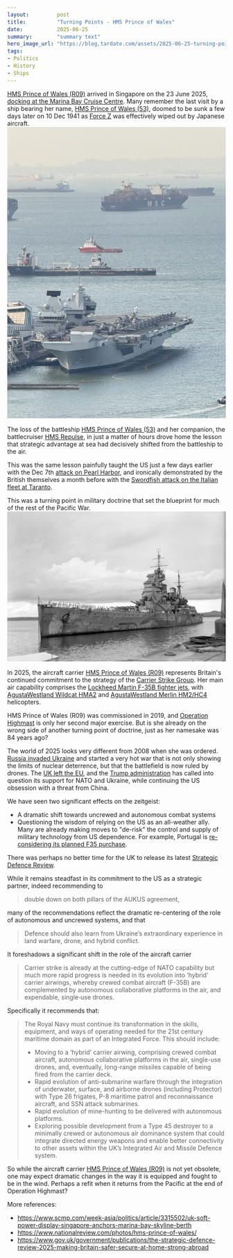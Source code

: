 ```yaml
---
layout:         post
title:          "Turning Points - HMS Prince of Wales"
date:           2025-06-25
summary:        "summary text"
hero_image_url: "https://blog.tardate.com/assets/2025-06-25-turning-points-hms-prince-of-wales/hms-pow-r09-2.jpg"
tags:
- Politics
- History
- Ships
---
```


[HMS Prince of Wales (R09)](https://en.wikipedia.org/wiki/HMS_Prince_of_Wales_(R09))
arrived in Singapore on the 23 June 2025,
[docking at the Marina Bay Cruise Centre](https://www.channelnewsasia.com/singapore/hms-prince-wales-uk-aircraft-carrier-marina-bay-cruise-centre-5197761).
Many remember the last visit by a ship bearing her name,
[HMS Prince of Wales (53)](https://en.wikipedia.org/wiki/HMS_Prince_of_Wales_(53)), doomed to be sunk a few days later on 10 Dec 1941 as
[Force Z](https://en.wikipedia.org/wiki/Force_Z)
was effectively wiped out by Japanese aircraft.
![HMS Prince of Wales (R09) at the Marina Bay Cruise Centre](/assets/2025-06-25-turning-points-hms-prince-of-wales/hms-pow-r09-2.jpg)

The loss of the battleship [HMS Prince of Wales (53)](https://en.wikipedia.org/wiki/HMS_Prince_of_Wales_(53))
and her companion, the battlecruiser
[HMS Repulse](https://en.wikipedia.org/wiki/HMS_Repulse_(1916)),
in just a matter of hours drove home the lesson
that strategic advantage at sea had decisively shifted from
the battleship to the air.

This was the same lesson painfully taught the US just
a few days earlier with the Dec 7th
[attack on Pearl Harbor](https://en.wikipedia.org/wiki/Attack_on_Pearl_Harbor),
and ironically demonstrated by the British themselves a month before
with the [Swordfish attack on the Italian fleet at Taranto](https://en.wikipedia.org/wiki/Battle_of_Taranto).

This was a turning point in military doctrine that set the blueprint for much of the rest of the Pacific War.
[![HMS Prince of Wales (53) in Singapore 1941](/assets/2025-06-25-turning-points-hms-prince-of-wales/hms-pow-53-1.jpg)](https://en.wikipedia.org/wiki/HMS_Prince_of_Wales_(53))

In 2025, the aircraft carrier
[HMS Prince of Wales (R09)](https://en.wikipedia.org/wiki/HMS_Prince_of_Wales_(R09))
represents Britain's continued commitment to the strategy of the
[Carrier Strike Group](https://en.wikipedia.org/wiki/UK_Carrier_Strike_Group#Carrier_Strike_Group_25_(Operation_Highmast)).
Her main air capability comprises
the
[Lockheed Martin F-35B fighter jets](https://en.wikipedia.org/wiki/Lockheed_Martin_F-35_Lightning_II),
with
[AgustaWestland Wildcat HMA2](https://en.wikipedia.org/wiki/AgustaWestland_AW159_Wildcat) and
[AgustaWestland Merlin HM2/HC4](https://en.wikipedia.org/wiki/AgustaWestland_AW101)
helicopters.

HMS Prince of Wales (R09) was commissioned in 2019, and
[Operation Highmast](https://en.wikipedia.org/wiki/HMS_Prince_of_Wales_(R09)#Operation_Highmast_2025) is only her second major exercise.
But is she already on the wrong side of another turning point of doctrine, just as her namesake was 84 years ago?

The world of 2025 looks very different from 2008 when she was ordered.
[Russia invaded Ukraine](https://en.wikipedia.org/wiki/Russian_invasion_of_Ukraine) and started a very hot war that
is not only showing the limits of nuclear deterrence,
but that the battlefield is now ruled by drones.
The [UK left the EU](https://en.wikipedia.org/wiki/Brexit),
and the [Trump administration](https://en.wikipedia.org/wiki/Foreign_policy_of_the_first_Donald_Trump_administration) has called into question its support for NATO and Ukraine, while continuing the US obsession with a threat from China.

We have seen two significant effects on the zeitgeist:

* A dramatic shift towards uncrewed and autonomous combat systems
* Questioning the wisdom of relying on the US as an all-weather ally. Many are already making moves to "de-risk" the control and supply of military technology from US dependence. For example, Portugal is [re-considering its planned F35 purchase](https://www.snopes.com/fact-check/portugal-f35-jets/).

There was perhaps no better time for the UK to release its latest
[Strategic Defence Review](https://www.gov.uk/government/publications/the-strategic-defence-review-2025-making-britain-safer-secure-at-home-strong-abroad).

While it remains steadfast in its commitment to the US as a strategic partner, indeed recommending to

> double down on both pillars of the AUKUS agreement,

many of the recommendations reflect the dramatic re-centering of the role of autonomous and uncrewed systems, and that

> Defence should also learn from Ukraine’s extraordinary experience in land warfare, drone, and hybrid conflict.

It foreshadows a significant shift in the role of the aircraft carrier

> Carrier strike is already at the cutting-edge of NATO capability but much more rapid progress is needed in its evolution into ‘hybrid’ carrier airwings, whereby crewed combat aircraft (F-35B) are complemented by autonomous collaborative platforms in the air, and expendable, single‑use drones.

Specifically it recommends that:

> The Royal Navy must continue its transformation in the skills, equipment, and ways of operating needed for the 21st century maritime domain as part of an Integrated Force. This should include:
>
> * Moving to a ‘hybrid’ carrier airwing, comprising crewed combat aircraft, autonomous collaborative platforms in the air, single-use drones, and, eventually, long-range missiles capable of being fired from the carrier deck.
> * Rapid evolution of anti-submarine warfare through the integration of underwater, surface, and airborne drones (including Protector) with Type 26 frigates, P-8 maritime patrol and reconnaissance aircraft, and SSN attack submarines.
> * Rapid evolution of mine-hunting to be delivered with autonomous platforms.
> * Exploring possible development from a Type 45 destroyer to a minimally crewed or autonomous air dominance system that could integrate directed energy weapons and enable better connectivity to other assets within the UK’s Integrated Air and Missile Defence system.

So while the aircraft carrier
[HMS Prince of Wales (R09)](https://en.wikipedia.org/wiki/HMS_Prince_of_Wales_(R09))
is not yet obsolete, one may expect dramatic changes in the way it is equipped and fought to be in the wind. Perhaps a refit when it returns from the Pacific at the end of Operation Highmast?

More references:

* <https://www.scmp.com/week-asia/politics/article/3315502/uk-soft-power-display-singapore-anchors-marina-bay-skyline-berth>
* <https://www.nationalreview.com/photos/hms-prince-of-wales/>
* <https://www.gov.uk/government/publications/the-strategic-defence-review-2025-making-britain-safer-secure-at-home-strong-abroad>
